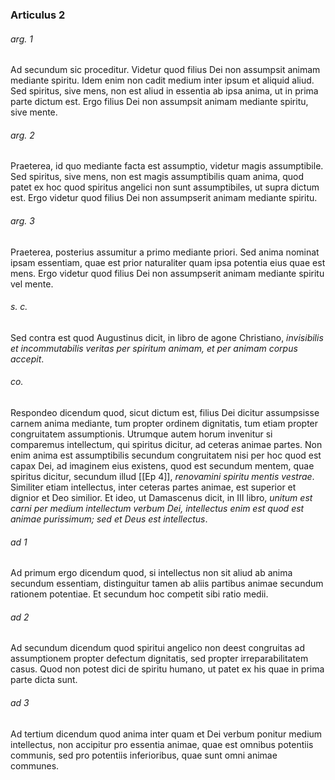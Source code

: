 ### Articulus 2

###### arg. 1
Ad secundum sic proceditur. Videtur quod filius Dei non assumpsit animam mediante spiritu. Idem enim non cadit medium inter ipsum et aliquid aliud. Sed spiritus, sive mens, non est aliud in essentia ab ipsa anima, ut in prima parte dictum est. Ergo filius Dei non assumpsit animam mediante spiritu, sive mente.

###### arg. 2
Praeterea, id quo mediante facta est assumptio, videtur magis assumptibile. Sed spiritus, sive mens, non est magis assumptibilis quam anima, quod patet ex hoc quod spiritus angelici non sunt assumptibiles, ut supra dictum est. Ergo videtur quod filius Dei non assumpserit animam mediante spiritu.

###### arg. 3
Praeterea, posterius assumitur a primo mediante priori. Sed anima nominat ipsam essentiam, quae est prior naturaliter quam ipsa potentia eius quae est mens. Ergo videtur quod filius Dei non assumpserit animam mediante spiritu vel mente.

###### s. c.
Sed contra est quod Augustinus dicit, in libro de agone Christiano, *invisibilis et incommutabilis veritas per spiritum animam, et per animam corpus accepit*.

###### co.
Respondeo dicendum quod, sicut dictum est, filius Dei dicitur assumpsisse carnem anima mediante, tum propter ordinem dignitatis, tum etiam propter congruitatem assumptionis. Utrumque autem horum invenitur si comparemus intellectum, qui spiritus dicitur, ad ceteras animae partes. Non enim anima est assumptibilis secundum congruitatem nisi per hoc quod est capax Dei, ad imaginem eius existens, quod est secundum mentem, quae spiritus dicitur, secundum illud [[Ep 4]], *renovamini spiritu mentis vestrae*. Similiter etiam intellectus, inter ceteras partes animae, est superior et dignior et Deo similior. Et ideo, ut Damascenus dicit, in III libro, *unitum est carni per medium intellectum verbum Dei, intellectus enim est quod est animae purissimum; sed et Deus est intellectus*.

###### ad 1
Ad primum ergo dicendum quod, si intellectus non sit aliud ab anima secundum essentiam, distinguitur tamen ab aliis partibus animae secundum rationem potentiae. Et secundum hoc competit sibi ratio medii.

###### ad 2
Ad secundum dicendum quod spiritui angelico non deest congruitas ad assumptionem propter defectum dignitatis, sed propter irreparabilitatem casus. Quod non potest dici de spiritu humano, ut patet ex his quae in prima parte dicta sunt.

###### ad 3
Ad tertium dicendum quod anima inter quam et Dei verbum ponitur medium intellectus, non accipitur pro essentia animae, quae est omnibus potentiis communis, sed pro potentiis inferioribus, quae sunt omni animae communes.

